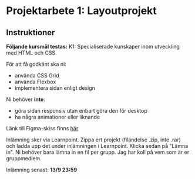 # Projektarbete 1: Layoutprojekt

## Instruktioner
**Följande kursmål testas:**
K1: Specialiserade kunskaper inom utveckling med HTML och CSS.

För att få godkänt ska ni:
* använda CSS Grid
* använda Flexbox
* implementera sidan enligt design

Ni behöver **inte**:
* göra sidan responsiv utan enbart göra den för desktop 
* ha några animationer eller liknande

Länk till Figma-skiss finns [här](https://www.figma.com/file/ZYWkmQTW5XFMAHXuSAAOaqFQ/Insurance-grid?node-id=0%3A1)

Inlämning sker via Learnpoint. Zippa ert projekt (filändelse .zip, inte .rar) och ladda upp det under inlämningen i Learnpoint. Klicka sedan på "Lämna in". Ni behöver bara lämna in en fil per grupp. Jag har koll på vem som är er gruppmedlem.

Inlämning senast: **13/9 23:59**
